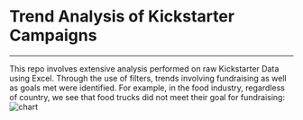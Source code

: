 # Trend Analysis of Kickstarter Campaigns
---
This repo involves extensive analysis performed on raw Kickstarter Data using Excel. Through the use of filters, trends involving fundraising as well as goals met were identified. For example, in the food industry, regardless of country, we see that food trucks did not meet their goal for fundraising: ![chart](Users/Aarian/Desktop/chart.png) 
